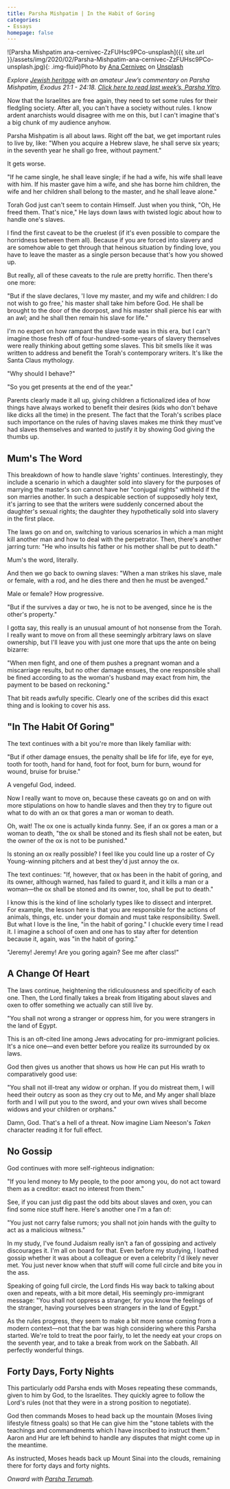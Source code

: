 ```yaml
---
title: Parsha Mishpatim | In the Habit of Goring
categories:
- Essays
homepage: false
---
```


![Parsha Mishpatim ana-cernivec-ZzFUHsc9PCo-unsplash]({{ site.url }}/assets/img/2020/02/Parsha-Mishpatim-ana-cernivec-ZzFUHsc9PCo-unsplash.jpg){: .img-fluid}Photo by [Ana Cernivec](https://unsplash.com/@the_equanimous?utm_source=unsplash&utm_medium=referral&utm_content=creditCopyText) on [Unsplash](https://unsplash.com/s/photos/ox?utm_source=unsplash&utm_medium=referral&utm_content=creditCopyText)

_Explore [Jewish heritage](https://withoutapath.com/jewish-heritage/) with an amateur Jew’s commentary on Parsha Mishpatim, Exodus 21:1 - 24:18. [Click here to read last week’s, Parsha Yitro](https://withoutapath.com/parsha-yitro/)._

Now that the Israelites are free again, they need to set some rules for their fledgling society. After all, you can't have a society without rules. I know ardent anarchists would disagree with me on this, but I can't imagine that's a big chunk of my audience anyhow.

Parsha Mishpatim is all about laws. Right off the bat, we get important rules to live by, like: "When you acquire a Hebrew slave, he shall serve six years; in the seventh year he shall go free, without payment."

It gets worse.

<!-- more -->

"If he came single, he shall leave single; if he had a wife, his wife shall leave with him. If his master gave him a wife, and she has borne him children, the wife and her children shall belong to the master, and he shall leave alone."

Torah God just can't seem to contain Himself. Just when you think, "Oh, He freed them. That's nice," He lays down laws with twisted logic about how to handle one's slaves. 

I find the first caveat to be the cruelest (if it's even possible to compare the horridness between them all). Because if you are forced into slavery and are somehow able to get through that heinous situation by finding love, you have to leave the master as a single person because that's how you showed up.

But really, all of these caveats to the rule are pretty horrific. Then there's one more:

"But if the slave declares, 'I love my master, and my wife and children: I do not wish to go free,' his master shall take him before God. He shall be brought to the door of the doorpost, and his master shall pierce his ear with an awl; and he shall then remain his slave for life."

I'm no expert on how rampant the slave trade was in this era, but I can't imagine those fresh off of four-hundred-some-years of slavery themselves were really thinking about getting some slaves. This bit smells like it was written to address and benefit the Torah's contemporary writers. It's like the Santa Claus mythology. 

"Why should I behave?"

"So you get presents at the end of the year."

Parents clearly made it all up, giving children a fictionalized idea of how things have always worked to benefit their desires (kids who don't behave like dicks all the time) in the present. The fact that the Torah's scribes place such importance on the rules of having slaves makes me think they must've had slaves themselves and wanted to justify it by showing God giving the thumbs up.

## Mum's The Word

This breakdown of how to handle slave 'rights' continues. Interestingly, they include a scenario in which a daughter sold into slavery for the purposes of marrying the master's son cannot have her "conjugal rights" withheld if the son marries another. In such a despicable section of supposedly holy text, it's jarring to see that the writers were suddenly concerned about the daughter's sexual rights; the daughter they hypothetically sold into slavery in the first place.

The laws go on and on, switching to various scenarios in which a man might kill another man and how to deal with the perpetrator. Then, there's another jarring turn: "He who insults his father or his mother shall be put to death."

Mum's the word, literally.

And then we go back to owning slaves: "When a man strikes his slave, male or female, with a rod, and he dies there and then he must be avenged."

Male or female? How progressive.

"But if the survives a day or two, he is not to be avenged, since he is the other's property."

I gotta say, this really is an unusual amount of hot nonsense from the Torah. I really want to move on from all these seemingly arbitrary laws on slave ownership, but I'll leave you with just one more that ups the ante on being bizarre:

"When men fight, and one of them pushes a pregnant woman and a miscarriage results, but no other damage ensues, the one responsible shall be fined according to as the woman's husband may exact from him, the payment to be based on reckoning."

That bit reads awfully specific. Clearly one of the scribes did this exact thing and is looking to cover his ass.

## "In The Habit Of Goring"

The text continues with a bit you're more than likely familiar with:

"But if other damage ensues, the penalty shall be life for life, eye for eye, tooth for tooth, hand for hand, foot for foot, burn for burn, wound for wound, bruise for bruise."

A vengeful God, indeed.

Now I really want to move on, because these caveats go on and on with more stipulations on how to handle slaves and then they try to figure out what to do with an ox that gores a man or woman to death.

Oh, wait! The ox one is actually kinda funny. See, if an ox gores a man or a woman to death, "the ox shall be stoned and its flesh shall not be eaten, but the owner of the ox is not to be punished."

Is stoning an ox really possible? I feel like you could line up a roster of Cy Young-winning pitchers and at best they'd just annoy the ox.

The text continues: "If, however, that ox has been in the habit of goring, and its owner, although warned, has failed to guard it, and it kills a man or a woman––the ox shall be stoned and its owner, too, shall be put to death."

I know this is the kind of line scholarly types like to dissect and interpret. For example, the lesson here is that you are responsible for the actions of animals, things, etc. under your domain and must take responsibility. Swell. But what I love is the line, "in the habit of goring." I chuckle every time I read it. I imagine a school of oxen and one has to stay after for detention because it, again, was "in the habit of goring."

"Jeremy! Jeremy! Are you goring again? See me after class!"

## A Change Of Heart

The laws continue, heightening the ridiculousness and specificity of each one. Then, the Lord finally takes a break from litigating about slaves and oxen to offer something we actually can still live by.

"You shall not wrong a stranger or oppress him, for you were strangers in the land of Egypt.

This is an oft-cited line among Jews advocating for pro-immigrant policies. It's a nice one––and even better before you realize its surrounded by ox laws.

God then gives us another that shows us how He can put His wrath to comparatively good use:

"You shall not ill-treat any widow or orphan. If you do mistreat them, I will heed their outcry as soon as they cry out to Me, and My anger shall blaze forth and I will put you to the sword, and your own wives shall become widows and your children or orphans."

Damn, God. That's a hell of a threat. Now imagine Liam Neeson's _Taken_ character reading it for full effect.

## No Gossip

God continues with more self-righteous indignation:

"If you lend money to My people, to the poor among you, do not act toward them as a creditor: exact no interest from them."

See, if you can just dig past the odd bits about slaves and oxen, you can find some nice stuff here. Here's another one I'm a fan of:

"You just not carry false rumors; you shall not join hands with the guilty to act as a malicious witness."

In my study, I've found Judaism really isn't a fan of gossiping and actively discourages it. I'm all on board for that. Even before my studying, I loathed gossip whether it was about a colleague or even a celebrity I'd likely never met. You just never know when that stuff will come full circle and bite you in the ass.

Speaking of going full circle, the Lord finds His way back to talking about oxen and repeats, with a bit more detail, His seemingly pro-immigrant message: "You shall not oppress a stranger, for you know the feelings of the stranger, having yourselves been strangers in the land of Egypt."

As the rules progress, they seem to make a bit more sense coming from a modern context––not that the bar was high considering where this Parsha started. We're told to treat the poor fairly, to let the needy eat your crops on the seventh year, and to take a break from work on the Sabbath. All perfectly wonderful things.

## Forty Days, Forty Nights

This particularly odd Parsha ends with Moses repeating these commands, given to him by God, to the Israelites. They quickly agree to follow the Lord's rules (not that they were in a strong position to negotiate).

God then commands Moses to head back up the mountain (Moses living lifestyle fitness goals) so that He can give him the "stone tablets with the teachings and commandments which I have inscribed to instruct them." Aaron and Hur are left behind to handle any disputes that might come up in the meantime.

As instructed, Moses heads back up Mount Sinai into the clouds, remaining there for forty days and forty nights.

_Onward with [Parsha Terumah](https://withoutapath.com/parsha-terumah/)._

